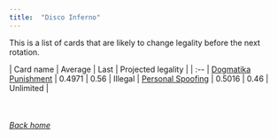 ```yaml
---
title:  "Disco Inferno"
---
```


This is a list of cards that are likely to change legality before the next rotation.

| Card name | Average | Last | Projected legality |
| :-- |
[Dogmatika Punishment](https://db.ygoprodeck.com/card/?search=Dogmatika%20Punishment) | 0.4971 | 0.56 | Illegal |
[Personal Spoofing](https://db.ygoprodeck.com/card/?search=Personal%20Spoofing) | 0.5016 | 0.46 | Unlimited |

<br>

###### [Back home](index)